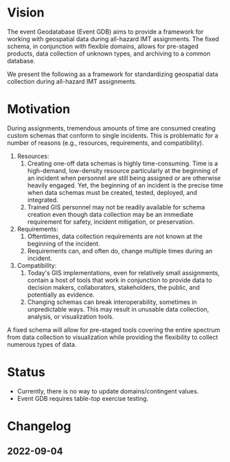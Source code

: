 # Vision
The event Geodatabase (Event GDB) aims to provide a framework for working with geospatial data during all-hazard IMT assignments. The fixed schema, in conjunction with flexible domains, allows for pre-staged products, data collection of unknown types, and archiving to a common database.

We present the following as a framework for standardizing geospatial data collection during all-hazard IMT assignments.

# Motivation
During assignments, tremendous amounts of time are consumed creating custom schemas that conform to single incidents. This is problematic for a number of reasons (e.g., resources, requirements, and compatibility).
1. Resources:
   1. Creating one-off data schemas is highly time-consuming. Time is a high-demand, low-density resource particularly at the beginning of an incident when personnel are still being assigned or are otherwise heavily engaged. Yet, the beginning of an incident is the precise time when data schemas must be created, tested, deployed, and integrated.
   2. Trained GIS personnel may not be readily available for schema creation even though data collection may be an immediate requirement for safety, incident mitigation, or preservation.
2. Requirements:
   1. Oftentimes, data collection requirements are not known at the beginning of the incident.
   2. Requirements can, and often do, change multiple times during an incident.
3. Compatibility:
   1. Today's GIS implementations, even for relatively small assignments, contain a host of tools that work in conjunction to provide data to decision makers, collaborators, stakeholders, the public, and potentially as evidence.
   2. Changing schemas can break interoperability, sometimes in unpredictable ways. This may result in unusable data collection, analysis, or visualization tools.
   
A fixed schema will allow for pre-staged tools covering the entire spectrum from data collection to visualization while providing the flexibility to collect numerous types of data.

# Status
- Currently, there is no way to update domains/contingent values.
- Event GDB requires table-top exercise testing.

# Changelog
## 2022-09-04
